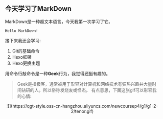 ## 今天学习了**MarkDown** 

MarkDown是一种超文本语言，今天我第一次学习了它。

    Hello MarkDown!

接下来我还会学习:

1. Git的基础命令
1. Hexo框架
1. Hexo更换主题

用命令行敲命令是一种**Geek**行为，我觉得还挺有趣的。

> Geek是指极客，通常被用于形容对计算机和网络技术有狂热兴趣并大量时间钻研的人。所以俗称发烧友或怪杰。
有点意思，下面这张gif可以形容我的心情:

 <div align=center> ![](https://qgt-style.oss-cn-hangzhou.aliyuncs.com/newcoursep4/g1/g1-2-2/tenor.gif)</div>
